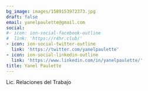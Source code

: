```yaml
---
bg_image: images/1589153972373.jpg
draft: false
email: yanelpaulette@gmail.com
social:
#- icon: ion-social-facebook-outline
#  link: 'https://r4hr.club/'
- icon: ion-social-twitter-outline
  link: 'https://twitter.com/yanelpaulette'
- icon: ion-social-linkedin-outline
  link: 'https://www.linkedin.com/in/yanelpaulette/'
title: Yanel Paulette
---
```


Lic. Relaciones del Trabajo